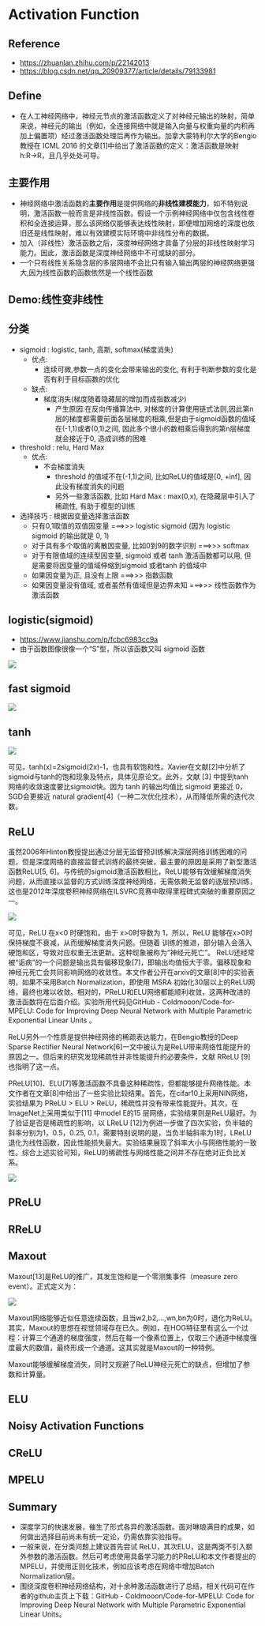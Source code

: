 # Activation Function
## Reference
+ https://zhuanlan.zhihu.com/p/22142013
+ https://blog.csdn.net/qq_20909377/article/details/79133981

## Define
+ 在人工神经网络中，神经元节点的激活函数定义了对神经元输出的映射，简单来说，神经元的输出（例如，全连接网络中就是输入向量与权重向量的内积再加上偏置项）经过激活函数处理后再作为输出。加拿大蒙特利尔大学的Bengio教授在 ICML 2016 的文章[1]中给出了激活函数的定义：激活函数是映射 h:R→R，且几乎处处可导。
## 主要作用
+ 神经网络中激活函数的**主要作用**是提供网络的**非线性建模能力**，如不特别说明，激活函数一般而言是非线性函数。假设一个示例神经网络中仅包含线性卷积和全连接运算，那么该网络仅能够表达线性映射，即便增加网络的深度也依旧还是线性映射，难以有效建模实际环境中非线性分布的数据。
+ 加入（非线性）激活函数之后，深度神经网络才具备了分层的非线性映射学习能力。因此，激活函数是深度神经网络中不可或缺的部分。
+ 一个只有线性关系隐含层的多层网络不会比只有输入输出两层的神经网络更强大,因为线性函数的函数依然是一个线性函数

## Demo:线性变非线性

## 分类
+ sigmoid : logistic,  tanh,  高斯, softmax(梯度消失)
	+ 优点:
		+ 连续可微,参数一点的变化会带来输出的变化, 有利于判断参数的变化是否有利于目标函数的优化
	+ 缺点:
		+ 梯度消失(梯度随着隐藏层的增加而成指数减少)
			+ 产生原因:在反向传播算法中, 对梯度的计算使用链式法则,因此第n层的梯度都需要前面各层梯度的相乘,但是由于sigmoid函数的值域在(-1,1)或者(0,1)之间, 因此多个很小的数相乘后得到的第n层梯度就会接近于0, 造成训练的困难
+ threshold : relu, Hard Max
	+ 优点:
		+ 不会梯度消失
			+ threshold 的值域不在(-1,1)之间, 比如ReLU的值域是[0, +inf], 因此没有梯度消失的问题
			+ 另外一些激活函数, 比如 Hard Max : max(0,x), 在隐藏层中引入了稀疏性, 有助于模型的训练
+ 选择技巧 : 根据因变量选择激活函数
	+ 只有0,1取值的双值因变量  ===>>> logistic sigmoid (因为 logistic sigmoid 的输出就是 0, 1)
	+ 对于具有多个取值的离散因变量, 比如0到9的数字识别 ===>>> softmax
	+ 对于有限值域的连续型因变量, sigmoid 或者 tanh 激活函数都可以用, 但是需要将因变量的值域伸缩到sigmoid 或者tanh 的值域中
	+ 如果因变量为正, 且没有上限  ===>>> 指数函数
	+ 如果因变量没有值域, 或者虽然有值域但是边界未知 ===>>> 线性函数作为激活函数

## logistic(sigmoid)
+ https://www.jianshu.com/p/fcbc6983cc9a
+ 由于函数图像很像一个“S”型，所以该函数又叫 sigmoid 函数

![](https://pic3.zhimg.com/80/d2d1335c99df1923da4f228da3da9bdd_hd.jpg)

## fast sigmoid
![](https://img-blog.csdn.net/20170628153035514)

## tanh
![](https://pic3.zhimg.com/80/adbf164a53f8341cbf3a08c301b99b59_hd.jpg)

可见，tanh(x)=2sigmoid(2x)-1，也具有软饱和性。Xavier在文献[2]中分析了sigmoid与tanh的饱和现象及特点，具体见原论文。此外，文献 [3] 中提到tanh 网络的收敛速度要比sigmoid快。因为 tanh 的输出均值比 sigmoid 更接近 0，SGD会更接近 natural gradient[4]（一种二次优化技术），从而降低所需的迭代次数。

## ReLU
虽然2006年Hinton教授提出通过分层无监督预训练解决深层网络训练困难的问题，但是深度网络的直接监督式训练的最终突破，最主要的原因是采用了新型激活函数ReLU[5, 6]。与传统的sigmoid激活函数相比，ReLU能够有效缓解梯度消失问题，从而直接以监督的方式训练深度神经网络，无需依赖无监督的逐层预训练，这也是2012年深度卷积神经网络在ILSVRC竞赛中取得里程碑式突破的重要原因之一。

![](https://pic4.zhimg.com/80/0effc747d9b2fee78c14e390743fab69_hd.jpg)

可见，ReLU 在x<0 时硬饱和。由于 x>0时导数为 1，所以，ReLU 能够在x>0时保持梯度不衰减，从而缓解梯度消失问题。但随着
训练的推进，部分输入会落入硬饱和区，导致对应权重无法更新。这种现象被称为“神经元死亡”。
ReLU还经常被“诟病”的一个问题是输出具有偏移现象[7]，即输出均值恒大于零。偏移现象和 神经元死亡会共同影响网络的收敛性。本文作者公开在arxiv的文章[8]中的实验表明，如果不采用Batch Normalization，即使用 MSRA 初始化30层以上的ReLU网络，最终也难以收敛。相对的，PReLU和ELU网络都能顺利收敛，这两种改进的激活函数将在后面介绍。实验所用代码见GitHub - Coldmooon/Code-for-MPELU: Code for Improving Deep Neural Network with Multiple Parametric Exponential Linear Units 。

ReLU另外一个性质是提供神经网络的稀疏表达能力，在Bengio教授的Deep Sparse Rectifier Neural Network[6]一文中被认为是ReLU带来网络性能提升的原因之一。但后来的研究发现稀疏性并非性能提升的必要条件，文献 RReLU [9]也指明了这一点。

PReLU[10]、ELU[7]等激活函数不具备这种稀疏性，但都能够提升网络性能。本文作者在文章[8]中给出了一些实验比较结果。首先，在cifar10上采用NIN网络，实验结果为 PReLU > ELU > ReLU，稀疏性并没有带来性能提升。其次，在 ImageNet上采用类似于[11] 中model E的15 层网络，实验结果则是ReLU最好。为了验证是否是稀疏性的影响，以 LReLU [12]为例进一步做了四次实验，负半轴的斜率分别为1，0.5，0.25, 0.1，需要特别说明的是，当负半轴斜率为1时，LReLU退化为线性函数，因此性能损失最大。实验结果展现了斜率大小与网络性能的一致性。综合上述实验可知，ReLU的稀疏性与网络性能之间并不存在绝对正负比关系。

![](https://pic1.zhimg.com/80/1248c4bdbc1285fc1ab1586c25f65c51_hd.jpg)

## PReLU

## RReLU

## Maxout
Maxout[13]是ReLU的推广，其发生饱和是一个零测集事件（measure zero event）。正式定义为：

![](https://pic4.zhimg.com/80/8358833218327d45cdd3f19a33d5479b_hd.jpg)

Maxout网络能够近似任意连续函数，且当w2,b2,…,wn,bn为0时，退化为ReLU。 其实，Maxout的思想在视觉领域存在已久。例如，在HOG特征里有这么一个过程：计算三个通道的梯度强度，然后在每一个像素位置上，仅取三个通道中梯度强度最大的数值，最终形成一个通道。这其实就是Maxout的一种特例。

Maxout能够缓解梯度消失，同时又规避了ReLU神经元死亡的缺点，但增加了参数和计算量。

## ELU
## Noisy Activation Functions
## CReLU
## MPELU

## Summary
+ 深度学习的快速发展，催生了形式各异的激活函数。面对琳琅满目的成果，如何做出选择目前尚未有统一定论，仍需依靠实验指导。
+ 一般来说，在分类问题上建议首先尝试 ReLU，其次ELU，这是两类不引入额外参数的激活函数。然后可考虑使用具备学习能力的PReLU和本文作者提出的MPELU，并使用正则化技术，例如应该考虑在网络中增加Batch Normalization层。
+ 围绕深度卷积神经网络结构，对十余种激活函数进行了总结，相关代码可在作者的github主页上下载：GitHub - Coldmooon/Code-for-MPELU: Code for Improving Deep Neural Network with Multiple Parametric Exponential Linear Units。